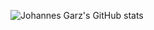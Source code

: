 ![Johannes Garz's GitHub stats](https://github-readme-stats.vercel.app/api?username=garzj&show_icons=true&theme=dark)

